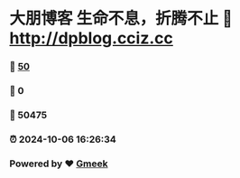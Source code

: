 # 大朋博客 生命不息，折腾不止 :link: http://dpblog.cciz.cc 
### :page_facing_up: [50](http://dpblog.cciz.cc/tag.html) 
### :speech_balloon: 0 
### :hibiscus: 50475 
### :alarm_clock: 2024-10-06 16:26:34 
### Powered by :heart: [Gmeek](https://github.com/Meekdai/Gmeek)
